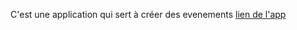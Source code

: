 C'est une application qui sert à créer des evenements 
[lien de l'app](https://eventbrite-alexlemia.herokuapp.com/events/10)
